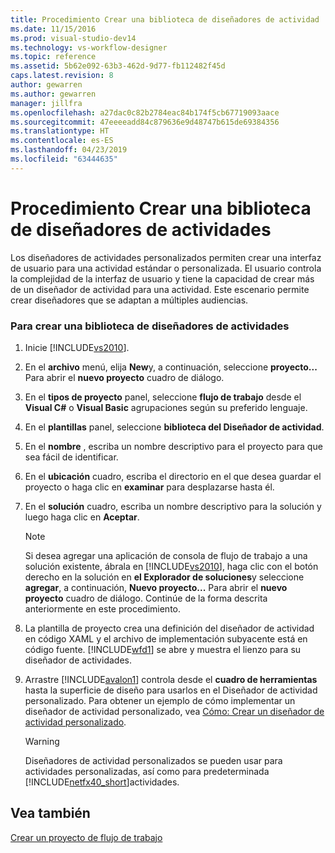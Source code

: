 ```yaml
---
title: Procedimiento Crear una biblioteca de diseñadores de actividad | Documentos de Microsoft
ms.date: 11/15/2016
ms.prod: visual-studio-dev14
ms.technology: vs-workflow-designer
ms.topic: reference
ms.assetid: 5b62e092-63b3-462d-9d77-fb112482f45d
caps.latest.revision: 8
author: gewarren
ms.author: gewarren
manager: jillfra
ms.openlocfilehash: a27dac0c82b2784eac84b174f5cb67719093aace
ms.sourcegitcommit: 47eeeeadd84c879636e9d48747b615de69384356
ms.translationtype: HT
ms.contentlocale: es-ES
ms.lasthandoff: 04/23/2019
ms.locfileid: "63444635"
---
```

# <a name="how-to-create-an-activity-designer-library"></a>Procedimiento Crear una biblioteca de diseñadores de actividades
Los diseñadores de actividades personalizados permiten crear una interfaz de usuario para una actividad estándar o personalizada. El usuario controla la complejidad de la interfaz de usuario y tiene la capacidad de crear más de un diseñador de actividad para una actividad. Este escenario permite crear diseñadores que se adaptan a múltiples audiencias.  
  
### <a name="to-create-an-activity-designer-library"></a>Para crear una biblioteca de diseñadores de actividades  
  
1. Inicie [!INCLUDE[vs2010](../includes/vs2010-md.md)].  
  
2. En el **archivo** menú, elija **New**y, a continuación, seleccione **proyecto...** Para abrir el **nuevo proyecto** cuadro de diálogo.  
  
3. En el **tipos de proyecto** panel, seleccione **flujo de trabajo** desde el **Visual C#** o **Visual Basic** agrupaciones según su preferido lenguaje.  
  
4. En el **plantillas** panel, seleccione **biblioteca del Diseñador de actividad**.  
  
5. En el **nombre** , escriba un nombre descriptivo para el proyecto para que sea fácil de identificar.  
  
6. En el **ubicación** cuadro, escriba el directorio en el que desea guardar el proyecto o haga clic en **examinar** para desplazarse hasta él.  
  
7. En el **solución** cuadro, escriba un nombre descriptivo para la solución y luego haga clic en **Aceptar**.  
  
    > [!NOTE]
    > Si desea agregar una aplicación de consola de flujo de trabajo a una solución existente, ábrala en [!INCLUDE[vs2010](../includes/vs2010-md.md)], haga clic con el botón derecho en la solución en **el Explorador de soluciones**y seleccione **agregar**, a continuación, **Nuevo proyecto...** Para abrir el **nuevo proyecto** cuadro de diálogo. Continúe de la forma descrita anteriormente en este procedimiento.  
  
8. La plantilla de proyecto crea una definición del diseñador de actividad en código XAML y el archivo de implementación subyacente está en código fuente. [!INCLUDE[wfd1](../includes/wfd1-md.md)] se abre y muestra el lienzo para su diseñador de actividades.  
  
9. Arrastre [!INCLUDE[avalon1](../includes/avalon1-md.md)] controla desde el **cuadro de herramientas** hasta la superficie de diseño para usarlos en el Diseñador de actividad personalizado.  Para obtener un ejemplo de cómo implementar un diseñador de actividad personalizado, vea [Cómo: Crear un diseñador de actividad personalizado](http://msdn.microsoft.com/library/2f3aade6-facc-44ef-9657-a407ef8b9b31).  
  
    > [!WARNING]
    > Diseñadores de actividad personalizados se pueden usar para actividades personalizadas, así como para predeterminada [!INCLUDE[netfx40_short](../includes/netfx40-short-md.md)]actividades.  
  
## <a name="see-also"></a>Vea también  
 [Crear un proyecto de flujo de trabajo](../workflow-designer/creating-a-workflow-project.md)